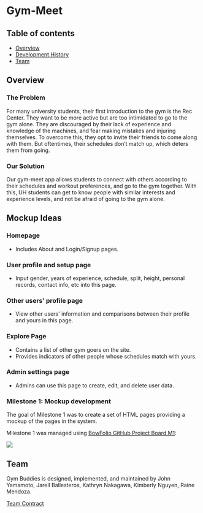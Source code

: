 # Gym-Meet

## Table of contents

* [Overview](#overview)
* [Development History](#development-history)
* [Team](#team)


## Overview

### The Problem
For many university students, their first introduction to the gym is the Rec Center. They want to be more active but are too intimidated to go to the gym alone. They are discouraged by their lack of experience and knowledge of the machines, and fear making mistakes and injuring themselves. To overcome this, they opt to invite their friends to come along with them. But oftentimes, their schedules don’t match up, which deters them from going.

### Our Solution
Our gym-meet app allows students to connect with others according to their schedules and workout preferences, and go to the gym together. With this, UH students can get to know people with similar interests and experience levels, and not be afraid of going to the gym alone.

## Mockup Ideas

### Homepage
* Includes About and Login/Signup pages.

### User profile and setup page
* Input gender, years of experience, schedule, split, height, personal records, contact info, etc into this page.

### Other users' profile page
* View other users' information and comparisons between their profile and yours in this page. 

### Explore Page
* Contains a list of other gym goers on the site.
* Provides indicators of other people whose schedules match with yours.

### Admin settings page
* Admins can use this page to create, edit, and delete user data.

### Milestone 1: Mockup development

The goal of Milestone 1 was to create a set of HTML pages providing a mockup of the pages in the system.

Milestone 1 was managed using [BowFolio GitHub Project Board M1](https://github.com/bowfolios/bowfolios/projects/1):

![](images/project-board-1.png)

## Team

Gym Buddies is designed, implemented, and maintained by John Yamamoto, Jarell Ballesteros, Kathryn Nakagawa, Kimberly Nguyen, Raine Mendoza.

[Team Contract](https://docs.google.com/document/d/1vLohLOMnnn7a7mI3A0naIYsxXPSLakaRsPm0aQS7NiY/edit?tab=t.0)
